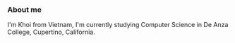 ### About me

I'm Khoi from Vietnam, I'm currently studying Computer Science in De Anza College, Cupertino, California.
